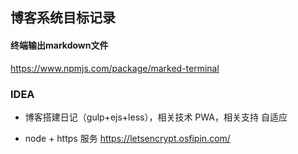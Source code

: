 ## 博客系统目标记录


#### 终端输出markdown文件
https://www.npmjs.com/package/marked-terminal

### IDEA

- 博客搭建日记（gulp+ejs+less），相关技术 PWA，相关支持 自适应

- node + https 服务 https://letsencrypt.osfipin.com/